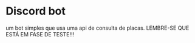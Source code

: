 # Discord bot
 um bot simples que usa uma api de consulta de placas. LEMBRE-SE QUE ESTÁ EM FASE DE TESTE!!!
